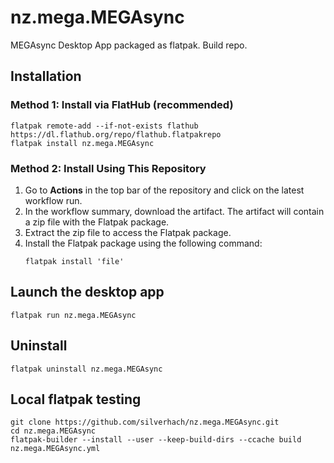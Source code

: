 # nz.mega.MEGAsync
MEGAsync Desktop App packaged as flatpak. 
Build repo.

## Installation

### Method 1: Install via FlatHub (recommended)

```
flatpak remote-add --if-not-exists flathub https://dl.flathub.org/repo/flathub.flatpakrepo
flatpak install nz.mega.MEGAsync
```

### Method 2: Install Using This Repository

1. Go to **Actions** in the top bar of the repository and click on the latest workflow run.
2. In the workflow summary, download the artifact. The artifact will contain a zip file with the Flatpak package.
3. Extract the zip file to access the Flatpak package.
4. Install the Flatpak package using the following command:
   ```
   flatpak install 'file'
   ```

## Launch the desktop app

```
flatpak run nz.mega.MEGAsync
```

## Uninstall

```
flatpak uninstall nz.mega.MEGAsync
```

## Local flatpak testing

```
git clone https://github.com/silverhach/nz.mega.MEGAsync.git
cd nz.mega.MEGAsync
flatpak-builder --install --user --keep-build-dirs --ccache build nz.mega.MEGAsync.yml
```
